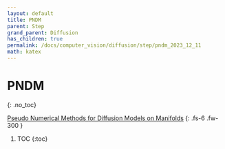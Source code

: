 ```yaml
---
layout: default
title: PNDM
parent: Step
grand_parent: Diffusion
has_children: true
permalink: /docs/computer_vision/diffusion/step/pndm_2023_12_11
math: katex
---
```


# PNDM
{: .no_toc}

[Pseudo Numerical Methods for Diffusion Models on Manifolds](https://arxiv.org/abs/2202.09778)
{: .fs-6 .fw-300 }

1. TOC
{:toc}

